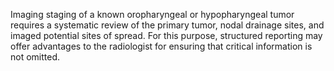 Imaging staging of a known oropharyngeal or hypopharyngeal tumor requires a systematic review of the primary tumor, nodal drainage sites, and imaged potential sites of spread. For this purpose, structured reporting may offer advantages to the radiologist for ensuring that critical information is not omitted.